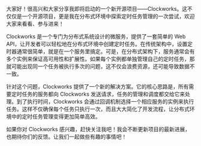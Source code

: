 大家好！很高兴和大家分享我即将启动的一个新开源项目——Clockworks。这不仅仅是一个开源项目，更是我在分布式环境中探索定时任务管理的一次尝试，欢迎大家来看看、参与进来！

Clockworks 是一个专门为分布式系统设计的微服务，提供了一套简单的 Web API，让开发者可以轻松地在分布式环境中创建定时任务。在传统架构中，设置定时器通常很简单，就是在一个服务里搞定。可是，在分布式架构下，服务通常会有多个实例来保证高可用性和扩展性。如果每个实例都单独管理自己的定时任务，那就可能出现同一个任务被执行多次的问题，这不仅会浪费资源，还可能导致数据不一致。

针对这个问题，Clockworks 提供了一个新的解决方案。它的核心思路是，所有需要定时任务的服务都向 Clockworks 发送请求，任务的管理和调度都交给它来处理。到了执行时间，Clockworks 会通过回调机制选择一个相应服务的实例来执行任务。这样不仅确保每个任务只执行一次，而且大大简化了开发流程，让分布式环境中的定时任务管理变得更加简单高效。

如果你对 Clockworks 感兴趣，赶快关注我吧！我会不断更新项目的最新进展，也期待你们的反馈。让我们一起做些有趣的事情吧！